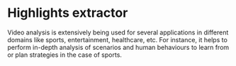 # Highlights extractor
Video analysis is extensively being used for several applications in different domains like sports, 
entertainment, healthcare, etc. For instance, it helps to perform in-depth analysis of scenarios and 
human behaviours to learn from or plan strategies in the case of sports.
